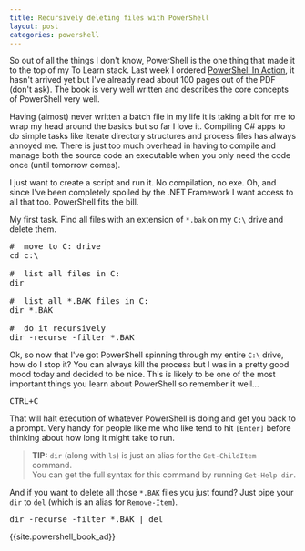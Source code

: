 ```yaml
---
title: Recursively deleting files with PowerShell
layout: post
categories: powershell
---
```


So out of all the things I don't know, PowerShell is the one thing that made it to the top of my To Learn stack. Last week I ordered [PowerShell In Action](http://www.amazon.com/Windows-PowerShell-Action-Bruce-Payette/dp/1932394907/ref=pd_bbs_sr_1/102-7531966-1417704?ie=UTF8&s=books&qid=1177382702&sr=8-1), it hasn't arrived yet but I've already read about 100 pages out of the PDF (don't ask). The book is very well written and describes the core concepts of PowerShell very well.

Having (almost) never written a batch file in my life it is taking a bit for me to wrap my head around the basics but so far I love it. Compiling C# apps to do simple tasks like iterate directory structures and process files has always annoyed me. There is just too much overhead in having to compile and manage both the source code an executable when you only need the code once (until tomorrow comes).

I just want to create a script and run it. No compilation, no exe. Oh, and since I've been completely spoiled by the .NET Framework I want access to all that too. PowerShell fits the bill.

My first task. Find all files with an extension of `*.bak` on my `C:\` drive and delete them.

<pre>
#  move to C: drive
cd c:\

#  list all files in C:
dir

#  list all *.BAK files in C:
dir *.BAK

#  do it recursively
dir -recurse -filter *.BAK
</pre>

Ok, so now that I've got PowerShell spinning through my entire `C:\` drive, how do I stop it? You can always kill the process but I was in a pretty good mood today and decided to be nice. This is likely to be one of the most important things you learn about PowerShell so remember it well...

<pre>
CTRL+C
</pre>

That will halt execution of whatever PowerShell is doing and get you back to a prompt. Very handy for people like me who like tend to hit `[Enter]` before thinking about how long it might take to run.

> **TIP:** `dir` (along with `ls`) is just an alias for the `Get-ChildItem` command.  
> You can get the full syntax for this command by running `Get-Help dir`.

And if you want to delete all those `*.BAK` files you just found? Just pipe your `dir` to `del` (which is an alias for `Remove-Item`).

<pre>
dir -recurse -filter *.BAK | del
</pre>

{{site.powershell_book_ad}}